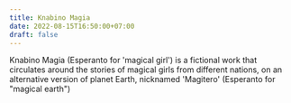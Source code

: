 ```yaml
---
title: Knabino Magia
date: 2022-08-15T16:50:00+07:00
draft: false
---
```

Knabino Magia (Esperanto for 'magical girl') is a fictional work that circulates around the stories of magical girls from different nations, on an alternative version of planet Earth, nicknamed 'Magitero' (Esperanto for "magical earth")
